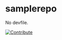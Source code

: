 # samplerepo
No devfile.

[![Contribute](https://www.eclipse.org/che/contribute.svg)](https://devspaces-crw.apps.sandbox-stage.gb17.p1.openshiftapps.com/#https://github.com/RickJWagner/samplerepo)
